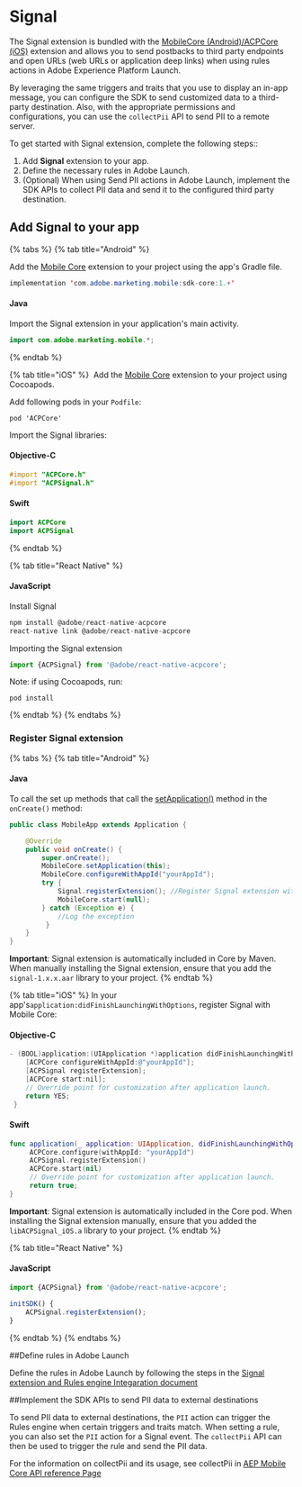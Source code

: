 # Signal

The Signal extension is bundled with the [MobileCore (Android)/ACPCore (iOS)](https://aep-sdks.gitbook.io/docs/using-mobile-extensions/mobile-core/) extension and allows you to send postbacks to third party endpoints and open URLs (web URLs or application deep links) when using rules actions in Adobe Experience Platform Launch. 

By leveraging the same triggers and traits that you use to display an in-app message, you can configure the SDK to send customized data to a third-party destination. Also, with the appropriate permissions and configurations, you can use the `collectPii` API to send PII to a remote server.

To get started with Signal extension, complete the following steps::

1. Add **Signal** extension to your app.
2. Define the necessary rules in Adobe Launch. 
3. (Optional) When using Send PII actions in Adobe Launch, implement the SDK APIs to collect PII data and send it to the configured third party destination.

## Add Signal to your app

{% tabs %}
{% tab title="Android" %}

Add the [Mobile Core](https://aep-sdks.gitbook.io/docs/using-mobile-extensions/mobile-core) extension to your project using the app's Gradle file.

```java
implementation 'com.adobe.marketing.mobile:sdk-core:1.+'
```

#### Java

Import the Signal extension in your application's main activity.

```java
import com.adobe.marketing.mobile.*;
```

{% endtab %}

{% tab title="iOS" %}
​ Add the [Mobile Core](https://aep-sdks.gitbook.io/docs/using-mobile-extensions/mobile-core) extension to your project using Cocoapods.

Add following pods in your `Podfile`:

```shell
pod 'ACPCore'
```

Import the Signal libraries:

#### Objective-C

```objective-c
#import "ACPCore.h"
#import "ACPSignal.h"
```

#### Swift

```swift
import ACPCore
import ACPSignal
```

{% endtab %}

{% tab title="React Native" %}

#### JavaScript

Install Signal

```jsx
npm install @adobe/react-native-acpcore
react-native link @adobe/react-native-acpcore
```

Importing the Signal extension

```jsx
import {ACPSignal} from '@adobe/react-native-acpcore';
```

Note: if using Cocoapods, run:

```
pod install
```

{% endtab %}
{% endtabs %}

### Register Signal extension

{% tabs %}
{% tab title="Android" %}

#### Java

To call the set up methods that call the [setApplication\(\)](https://aep-sdks.gitbook.io/docs/using-mobile-extensions/mobile-core/mobile-core-api-reference#setapplication) method in the `onCreate()` method:

```java
public class MobileApp extends Application {

    @Override
    public void onCreate() {
        super.onCreate();
        MobileCore.setApplication(this);
        MobileCore.configureWithAppId("yourAppId");
        try {
            Signal.registerExtension(); //Register Signal extension with Mobile Core
            MobileCore.start(null);
        } catch (Exception e) {
            //Log the exception
         }
    }
}
```

**Important**: Signal extension is automatically included in Core by Maven. When manually installing the Signal extension, ensure that you add the `signal-1.x.x.aar` library to your project.
{% endtab %}

{% tab title="iOS" %}
In your app's`application:didFinishLaunchingWithOptions`, register Signal with Mobile Core:

#### Objective-C

```objectivec
- (BOOL)application:(UIApplication *)application didFinishLaunchingWithOptions:(NSDictionary *)launchOptions {
    [ACPCore configureWithAppId:@"yourAppId"];
    [ACPSignal registerExtension];
    [ACPCore start:nil];
    // Override point for customization after application launch.
    return YES;
 }
```

#### Swift

```swift
func application(_ application: UIApplication, didFinishLaunchingWithOptions launchOptions: [UIApplication.LaunchOptionsKey: Any]?) -> Bool {
     ACPCore.configure(withAppId: "yourAppId")   
     ACPSignal.registerExtension()
     ACPCore.start(nil)
     // Override point for customization after application launch.
     return true;
}
```

**Important**: Signal extension is automatically included in the Core pod. When installing the Signal extension manually, ensure that you added the `libACPSignal_iOS.a` library to your project.
{% endtab %}

{% tab title="React Native" %}

#### JavaScript

```jsx
import {ACPSignal} from '@adobe/react-native-acpcore';

initSDK() {
    ACPSignal.registerExtension();
}
```

{% endtab %}
{% endtabs %}

##Define rules in Adobe Launch

Define the rules in Adobe Launch by following the steps in the [Signal extension and Rules engine Integaration document](signals-extension-and-rules-engine-integration)

##Implement the SDK APIs to send PII data to external destinations

To send PII data to external destinations, the `PII` action can trigger the Rules engine when certain triggers and traits match. When setting a rule, you can also set the `PII` action for a Signal event. The `collectPii` API can then be used to trigger the rule and send the PII data.

For the information on collectPii and its usage, see collectPii in [AEP Mobile Core API reference Page](https://aep-sdks.gitbook.io/docs/using-mobile-extensions/mobile-core/mobile-core-api-reference#collect-pii)